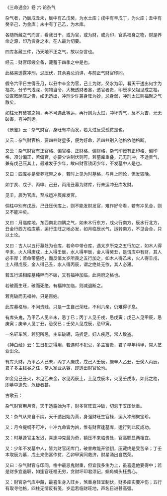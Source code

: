 《三命通会》卷 六·论杂气

杂气者，乃辰戌丑未，辰中有乙戊癸，为水土库；戌中有辛戊丁，为火库；丑中有癸辛己，为金库；未中有丁己乙，为木库。

各随所藏之气而言，看我日干，或为官，或为财，或为印，官系福身之物，财是养命之源，印乃资身之本，在人最为切要。

四库各藏三件，乃天地不正之气，故以杂言也。

经云：财官印绶全备，藏蓄于四季之中是也。

此格喜透露冲刑，忌压伏，其余喜忌消详，与前正气财官印同。

假令六甲日生得丑月，以丑中辛金为官，己土为财，癸水为印，看天干透出何字为福次，分节气浅深，何物当令，大概透财者富，透官者贵，印绶享父祖见成之福，受宣敕荫庇之贵，如无透出，冲刑少许兼身旺为妙，忌身弱，冲刑太过则福聚之气散矣。

如柱元有破害之物，再不可遇此等运，再行则为太过，冲坏秀气，反不为吉，元无破害，喜冲刑运。

《景鉴》云：杂气财官，身旺有冲而发，若太过反受孤贫是也。

又云：杂气财官格，要四柱财星多，便为好命，若四柱别入他格依他格断。

又云：杂气财官有正官格、偏官格、正财格、偏财格，杂气印绶有正印格、偏印格，须分偏正，若偏官，亦要少许制伏则可，若墓库重叠，元无刑冲，不透贵气，兼有戊己压其上，最难发于少年，故曰财官锁闭少年，不发墓中人是也。

又曰：四库亦是衰养冠带之乡，若时上见为时墓格，与月上同论，但发较晚。

如丁亥、戊子、丙申、己丑，丙用丑墓为财库，行未运冲丑库发财。

见壬，辰为官库，至戌运冲辰库发官。

倘柱中别有戊辰、己丑压伏库上，则不能发财发官，难作好命看，若有冲见合，则又不能冲矣。

又曰：月临库地，东西南北四隅之气，如未木行东方，戌火行南方，辰水行北方，丑金行西方临库墓，运行生旺之地必发，如月临辰水气，运转南方，不见会合，只以土论。

又曰：古人以五行墓处为仓库，若命中带仓库，遇太岁所克之五行加之，如木人得辛未，火人得庚戌，土人得壬辰，水人得甲辰，金人得癸丑，是谓库中有财，其人必丰厚；若命带墓绝，而反值太岁所畏之五行加之，如木人得乙未，火人得壬戌，土人得戊辰，金人得己丑，水人得丙辰，谓之绝处无依，其人必滞。

若五行递相库墓纯粹而不破，又有福神加临，此两府之格也。

若破而生旺，破而死绝，有福神加临，则减退断之。

若克破而无福神，只是百姓。

此库墓格局，不问贵贱，只是一生自己荣旺，不利六亲，仍难得子息。

有库头鬼，乃甲乙人见辛未，忌丁巳；丙丁人见壬戌，忌戊寅；戊己人见甲辰，忌庚寅；庚辛人见丁丑，忌癸巳；壬癸人见戊辰，忌甲寅。

一名轩车煞，若犯所忌，主车破辆，马折足，妇人疾厄，常人致盗。

《神白经》云：生日犯之得用，若遇时不犯忌，多主富贵，君子早年科甲，常人艺业出众。

有库头财，乃甲乙人己未，丙丁人庚戌，戊己人壬辰，庚辛人乙丑，壬癸人丙辰，君子多主钱谷之任，常人家业从容，即透出财官论也。

如金见己丑火，木见乙未金，水见丙辰土，土见戊辰木，火见壬戌水，如此之格，即墓中逢鬼，危疑者甚。

古歌云：

杂气财官用月宫，天干透露始为丰，财多官旺宜冲破，切忌干支压伏重。

又：杂气从来自不纯，天干透出始为真，身强财旺生官禄，运入冲刑聚宝珍。

又：月令提纲不可冲，十冲九命皆为凶，惟有财官逢墓库，运行到此反成功。

又：时墓逢官主发迟，喜逢冲克最为奇，镇压不来临贵处，官高职显两相宜。

又：少年不发墓中人，皆为财官闭库门，破害故能开锁钥，压藏终是受苦辛；丁壬本取辰为墓，戊土来伤富作贫，乙卯甲寅同救济，财星涌出自然荣。

又曰：杂气财官与印同，格中最忌鬼财重，但宜我多生为上，虽喜逢他要得中；若是财多宜退职，如逢官旺福无穷，贪财坏印君须记，蜗角蝇头枉费心。

又：财官杂气库中藏，最喜生身入旺乡，煞重身轻宜制伏，财多库实要冲伤；五行有取寻他格，四柱无情反有笺，岁运若临财旺地，声名日进甚高强。

